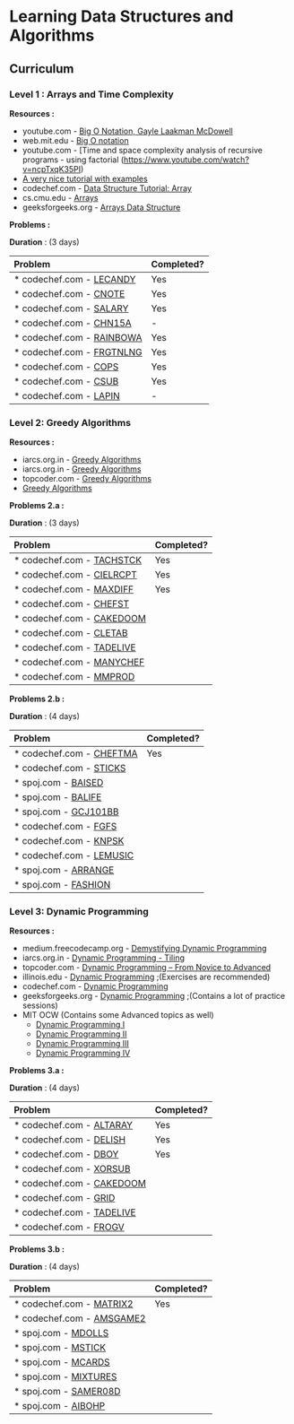 # Learning Data Structures and Algorithms 


## Curriculum

### Level 1 : Arrays and Time Complexity

**Resources :** 

*   youtube.com - [Big O Notation, Gayle Laakman McDowell](https://www.youtube.com/watch?v=v4cd1O4zkGw)
*   web.mit.edu - [Big O notation](http://web.mit.edu/16.070/www/lecture/big_o.pdf)
*   youtube.com - [Time and space complexity analysis of recursive programs - using factorial (https://www.youtube.com/watch?v=ncpTxqK35PI)
*   [A very nice tutorial with examples](https://web.archive.org/web/20171215122943/http://eniac.cs.qc.cuny.edu/andrew/csci700/lecture2.pdf) 
*   codechef.com - [Data Structure Tutorial: Array](https://discuss.codechef.com/questions/87915/data-structure-tutorial-array)
*   cs.cmu.edu - [Arrays](https://www.cs.cmu.edu/~rjsimmon/15122-f14/lec/04-arrays.pdf)
*   geeksforgeeks.org - [Arrays Data Structure](http://www.geeksforgeeks.org/array-data-structure/)

**Problems :**

**Duration** : (3 days)

| Problem            | Completed?  | 
|:-------------------|:------------------|
|*   codechef.com - [LECANDY](https://www.codechef.com/problems/LECANDY)| Yes|
|*   codechef.com - [CNOTE](https://www.codechef.com/problems/CNOTE) | Yes |
|*   codechef.com - [SALARY](https://www.codechef.com/problems/SALARY)| Yes |
|*   codechef.com - [CHN15A](https://www.codechef.com/problems/CHN15A) | - |
|*   codechef.com - [RAINBOWA](https://www.codechef.com/problems/RAINBOWA) | Yes |
|*   codechef.com - [FRGTNLNG](https://www.codechef.com/problems/FRGTNLNG) | Yes |
|*   codechef.com - [COPS](https://www.codechef.com/problems/COPS) | Yes |
|*   codechef.com - [CSUB](https://www.codechef.com/problems/CSUB) | Yes |
|*   codechef.com - [LAPIN](https://www.codechef.com/problems/LAPIN) |  - |

### Level 2: Greedy Algorithms 

**Resources :**
*   iarcs.org.in - [Greedy Algorithms](https://www.iarcs.org.in/inoi/online-study-material/topics/greedy.php)
*   iarcs.org.in - [Greedy Algorithms](https://www.iarcs.org.in/inoi/online-study-material/problems/buffalos-soln.php#solution)
*   topcoder.com - [Greedy Algorithms](https://www.topcoder.com/community/data-science/data-science-tutorials/greedy-is-good/)
*   [Greedy Algorithms](http://jeffe.cs.illinois.edu/teaching/algorithms/notes/07-greedy.pdf)

**Problems 2.a :**

**Duration** : (3 days)

| Problem            | Completed?  | 
|:-------------------|:------------------|
|*   codechef.com - [TACHSTCK](https://www.codechef.com/problems/TACHSTCK)| Yes |
|*   codechef.com - [CIELRCPT](https://www.codechef.com/problems/CIELRCPT)| Yes |
|*   codechef.com - [MAXDIFF](https://www.codechef.com/problems/MAXDIFF)| Yes |
|*   codechef.com - [CHEFST](https://www.codechef.com/problems/CHEFST)| |
|*   codechef.com - [CAKEDOOM](https://www.codechef.com/problems/CAKEDOOM)| |
|*   codechef.com - [CLETAB](https://www.codechef.com/problems/CLETAB)| |
|*   codechef.com - [TADELIVE](https://www.codechef.com/problems/TADELIVE)| |
|*   codechef.com - [MANYCHEF](https://www.codechef.com/problems/MANYCHEF)| |
|*   codechef.com - [MMPROD](https://www.codechef.com/problems/MMPROD)| |

**Problems 2.b :**

**Duration** : (4 days)

| Problem            | Completed?  | 
|:-------------------|:------------------|
|*   codechef.com - [CHEFTMA](https://www.codechef.com/problems/CHEFTMA) | Yes |
|*   codechef.com - [STICKS](https://www.codechef.com/problems/STICKS) | |
|*   spoj.com - [BAISED](http://www.spoj.com/problems/BAISED/)| |
|*   spoj.com - [BALIFE](http://www.spoj.com/problems/BALIFE/) | |
|*   spoj.com - [GCJ101BB](http://www.spoj.com/problems/GCJ101BB/) | |
|*   codechef.com - [FGFS](https://www.codechef.com/problems/FGFS) | |
|*   codechef.com - [KNPSK](https://www.codechef.com/problems/KNPSK) | |
|*   codechef.com - [LEMUSIC](https://www.codechef.com/problems/LEMUSIC) | |
|*   spoj.com - [ARRANGE](http://www.spoj.com/problems/ARRANGE/) | |
|*   spoj.com - [FASHION](http://www.spoj.com/problems/FASHION/) | |

### Level 3: Dynamic Programming 

**Resources :**
*   medium.freecodecamp.org - [Demystifying Dynamic Programming](https://medium.freecodecamp.org/demystifying-dynamic-programming-3efafb8d4296)
*   iarcs.org.in - [Dynamic Programming - Tiling](https://www.iarcs.org.in/inoi/online-study-material/topics/dp-tiling.php)
*   topcoder.com - [Dynamic Programming – From Novice to Advanced](https://www.topcoder.com/community/data-science/data-science-tutorials/dynamic-programming-from-novice-to-advanced/)
*   illinois.edu - [Dynamic Programming](http://jeffe.cs.illinois.edu/teaching/algorithms/book/03-dynprog.pdf) ;(Exercises are recommended)
*   codechef.com - [Dynamic Programming](https://www.codechef.com/wiki/tutorial-dynamic-programming)
*   geeksforgeeks.org - [Dynamic Programming](http://www.geeksforgeeks.org/dynamic-programming/) ;(Contains a lot of practice sessions)
*   MIT OCW (Contains some Advanced topics as well)
    *   [Dynamic Programming I](https://www.youtube.com/watch?v=OQ5jsbhAv_M)
    *   [Dynamic Programming II](https://www.youtube.com/watch?v=ENyox7kNKeY)
    *   [Dynamic Programming III](https://www.youtube.com/watch?v=ocZMDMZwhCY)
    *   [Dynamic Programming IV](https://www.youtube.com/watch?v=tp4_UXaVyx8)

**Problems 3.a :**

**Duration** : (4 days)

| Problem            | Completed?  | 
|:-------------------|:------------------|
|*  codechef.com - [ALTARAY](https://www.codechef.com/problems/ALTARAY)| Yes |
|*  codechef.com - [DELISH](https://www.codechef.com/problems/DELISH)| Yes |
|*  codechef.com - [DBOY](https://www.codechef.com/problems/DBOY)| Yes |
|*  codechef.com - [XORSUB](https://www.codechef.com/problems/XORSUB)| |
|*  codechef.com - [CAKEDOOM](https://www.codechef.com/problems/CAKEDOOM)| |
|*  codechef.com - [GRID](https://www.codechef.com/problems/GRID)| |
|*  codechef.com - [TADELIVE](https://www.codechef.com/problems/TADELIVE)| |
|*  codechef.com - [FROGV](https://www.codechef.com/problems/FROGV)| |

**Problems 3.b :**

**Duration** : (4 days)

| Problem            | Completed?  | 
|:-------------------|:------------------|
|*   codechef.com - [MATRIX2](https://www.codechef.com/problems/MATRIX2) | Yes |
|*   codechef.com - [AMSGAME2](https://www.codechef.com/problems/AMSGAME2) | |
|*   spoj.com - [MDOLLS](http://www.spoj.com/problems/MDOLLS/) | |
|*   spoj.com - [MSTICK](http://www.spoj.com/problems/MSTICK/) | |
|*   spoj.com - [MCARDS](http://www.spoj.com/problems/MCARDS/) | |
|*   spoj.com - [MIXTURES](http://www.spoj.com/problems/MIXTURES/) | |
|*   spoj.com - [SAMER08D](https://www.spoj.pl/problems/SAMER08D/) | |
|*   spoj.com - [AIBOHP](https://www.spoj.pl/problems/AIBOHP/)  | |
